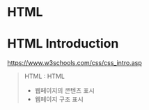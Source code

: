 # HTML

# HTML Introduction

https://www.w3schools.com/css/css_intro.asp

> HTML : HTML
>
> - 웹페이지의 콘텐츠 표시
> - 웹페이지 구조 표시
